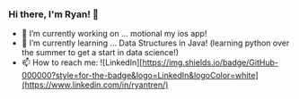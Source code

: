 ### Hi there, I'm Ryan! 👋

- 🔭 I’m currently working on ... motional my ios app!
- 🌱 I’m currently learning ... Data Structures in Java! (learning python over the summer to get a start in data science!)
- 📫 How to reach me: ![LinkedIn][https://img.shields.io/badge/GitHub-000000?style=for-the-badge&logo=LinkedIn&logoColor=white](https://www.linkedin.com/in/ryantren/)
